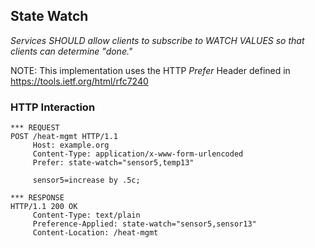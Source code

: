 ## State Watch

_Services SHOULD allow clients to subscribe to WATCH VALUES so that clients can determine "done."_

NOTE: This implementation uses the HTTP *Prefer* Header defined in https://tools.ietf.org/html/rfc7240

### HTTP Interaction
```
*** REQUEST
POST /heat-mgmt HTTP/1.1
     Host: example.org
     Content-Type: application/x-www-form-urlencoded
     Prefer: state-watch="sensor5,temp13"

     sensor5=increase by .5c;
     
*** RESPONSE
HTTP/1.1 200 OK
     Content-Type: text/plain
     Preference-Applied: state-watch="sensor5,sensor13"
     Content-Location: /heat-mgmt

```
